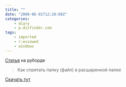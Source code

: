 ```yaml
---
title: ""
date: "2008-06-01T12:28:00Z"
categories:
    - diary
    - p.disfinder.com
tags:
    - imported
    - r:eviewed
    - windows
---
```


[Статья](http://forum.ru-board.com/topic.cgi?forum=8&topic=14469) на руборде
> Как спрятать папку (файл) в расшаренной папке

[Скачать тут](http://www.microsoft.com/downloads/details.aspx?FamilyId=04A563D9-78D9-4342-A485-B030AC442084&displaylang=en)
